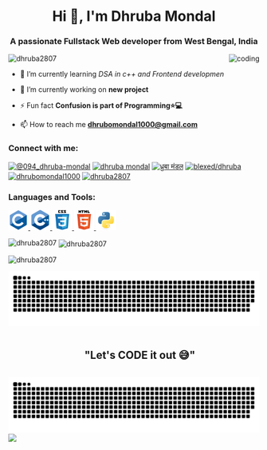 <h1 align="center">Hi 👋, I'm Dhruba Mondal</h1>
<h3 align="center">A passionate Fullstack Web developer from West Bengal, India</h3>
<img align ="right" alt = "coding" width "400" src ="https://camo.githubusercontent.com/cae12fddd9d6982901d82580bdf321d81fb299141098ca1c2d4891870827bf17/68747470733a2f2f6d69726f2e6d656469756d2e636f6d2f6d61782f313336302f302a37513379765349765f7430696f4a2d5a2e676966"
<p align="left"> <img src="https://komarev.com/ghpvc/?username=dhruba2807&label=Profile%20views&color=0e75b6&style=flat" alt="dhruba2807" /> </p>

- 🌱 I’m currently learning *DSA in c++ and Frontend developmen*
  
- 🔭 I’m currently working on **new project**
  
- ⚡ Fun fact **Confusion is part of Programming⭐💻**
    
- 📫 How to reach me **dhrubomondal1000@gmail.com**
 
<h3 align="left">Connect with me:</h3>
<p align="left">
<a href="https://codepen.io/@094_dhruba-mondal" target="blank"><img align="center" src="https://raw.githubusercontent.com/rahuldkjain/github-profile-readme-generator/master/src/images/icons/Social/codepen.svg" alt="@094_dhruba-mondal" height="30" width="40" /></a>
<a href="https://linkedin.com/in/dhruba mondal" target="blank"><img align="center" src="https://raw.githubusercontent.com/rahuldkjain/github-profile-readme-generator/master/src/images/icons/Social/linked-in-alt.svg" alt="dhruba mondal" height="30" width="40" /></a>
<a href="https://fb.com/ध्रुबा मंडल" target="blank"><img align="center" src="https://raw.githubusercontent.com/rahuldkjain/github-profile-readme-generator/master/src/images/icons/Social/facebook.svg" alt="ध्रुबा मंडल" height="30" width="40" /></a>
<a href="https://instagram.com/blexed/dhruba" target="blank"><img align="center" src="https://raw.githubusercontent.com/rahuldkjain/github-profile-readme-generator/master/src/images/icons/Social/instagram.svg" alt="blexed/dhruba" height="30" width="40" /></a>
<a href="https://www.hackerrank.com/dhrubomondal1000" target="blank"><img align="center" src="https://raw.githubusercontent.com/rahuldkjain/github-profile-readme-generator/master/src/images/icons/Social/hackerrank.svg" alt="dhrubomondal1000" height="30" width="40" /></a>
<a href="https://www.leetcode.com/dhruba2807" target="blank"><img align="center" src="https://raw.githubusercontent.com/rahuldkjain/github-profile-readme-generator/master/src/images/icons/Social/leet-code.svg" alt="dhruba2807" height="30" width="40" /></a>
</p>

  </ul>
</div>
<h3 align="left">Languages and Tools:</h3>
<p align="left"> <a href="https://www.cprogramming.com/" target="_blank" rel="noreferrer"> <img src="https://raw.githubusercontent.com/devicons/devicon/master/icons/c/c-original.svg" alt="c" width="40" height="40"/> </a> <a href="https://www.w3schools.com/cpp/" target="_blank" rel="noreferrer"> <img src="https://raw.githubusercontent.com/devicons/devicon/master/icons/cplusplus/cplusplus-original.svg" alt="cplusplus" width="40" height="40"/> </a> <a href="https://www.w3schools.com/css/" target="_blank" rel="noreferrer"> <img src="https://raw.githubusercontent.com/devicons/devicon/master/icons/css3/css3-original-wordmark.svg" alt="css3" width="40" height="40"/> </a> <a href="https://www.w3.org/html/" target="_blank" rel="noreferrer"> <img src="https://raw.githubusercontent.com/devicons/devicon/master/icons/html5/html5-original-wordmark.svg" alt="html5" width="40" height="40"/> </a> <a href="https://www.python.org" target="_blank" rel="noreferrer"> <img src="https://raw.githubusercontent.com/devicons/devicon/master/icons/python/python-original.svg" alt="python" width="40" height="40"/> </a> </p>

<p><img align="left" src="https://github-readme-stats.vercel.app/api/top-langs?username=dhruba2807&show_icons=true&locale=en&layout=compact" alt="dhruba2807" /></p>

<p>&nbsp;<img align="center" src="https://github-readme-stats.vercel.app/api?username=dhruba2807&show_icons=true&locale=en" alt="dhruba2807" /></p>

<p><img align="center" src="https://github-readme-streak-stats.herokuapp.com/?user=dhruba2807&" alt="dhruba2807" /></p>

<div align="center">
  <img  src="https://github.com/1999AZZAR/1999AZZAR/blob/main/resources/img/grid-snake.svg"
       alt="snake" /></a>
</div>

  <ul align="center">
    <summary><h2 style="display: inline-block">"Let's CODE it out 😅"</h2></summary>
  </ul>
</div>
<!--- snake -->
<div align="center">
  <img  src="https://github.com/1999AZZAR/1999AZZAR/blob/main/resources/img/grid-snake.svg"
       alt="snake" /></a>
</div>
<!--horizontal divider(gradiant)-->
<img src="https://user-images.githubusercontent.com/73097560/115834477-dbab4500-a447-11eb-908a-139a6edaec5c.gif">
